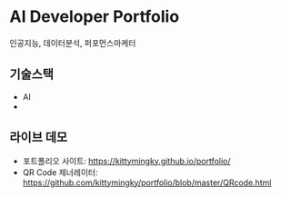 # AI Developer Portfolio

인공지능, 데이터분석, 퍼포먼스마케터

## 기술스택
- AI
- 
## 라이브 데모
- 포트폴리오 사이트: https://kittymingky.github.io/portfolio/
- QR Code 제너레이터: https://github.com/kittymingky/portfolio/blob/master/QRcode.html
